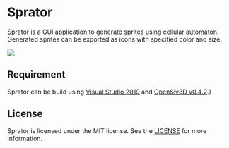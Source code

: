 # Sprator

Sprator is a GUI application to generate sprites using [cellular automaton](https://en.wikipedia.org/wiki/Cellular_automaton). Generated sprites can be exported as icons with specified color and size.

![](https://user-images.githubusercontent.com/59264002/72552708-d2453b80-38da-11ea-8059-5fb624933144.png)

## Requirement

Sprator can be build using [Visual Studio 2019](https://visualstudio.microsoft.com/ja/vs/) and [OpenSiv3D v0.4.2](https://github.com/Siv3D/OpenSiv3D).)

## License

Sprator is licensed under the MIT license. See the [LICENSE](/LICENSE) for more information.


